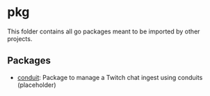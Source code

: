 # pkg
This folder contains all go packages meant to be imported by other projects.

## Packages
- [conduit](./conduit): Package to manage a Twitch chat ingest using conduits (placeholder)